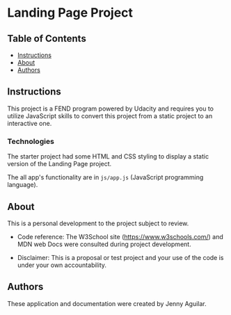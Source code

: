 # Landing Page Project

## Table of Contents

* [Instructions](#instructions)
* [About](#about)
* [Authors](#authors)

## Instructions

This project is a FEND program powered by Udacity and requires you to utilize JavaScript skills to convert this project from a static project to an interactive one.

### Technologies

The starter project had some HTML and CSS styling to display a static version of the Landing Page project.

The all app's functionality are in `js/app.js` (JavaScript programming language).

## About
This is a personal development to the project subject to review.

- Code reference: The W3School site (https://www.w3schools.com/) and MDN web Docs were consulted during project development.

- Disclaimer: This is a proposal or test project and your use of the code is under your own accountability.

## Authors
These application and documentation were created by Jenny Aguilar.